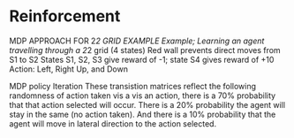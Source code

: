 # Reinforcement
MDP APPROACH FOR 2*2 GRID EXAMPLE
Example; Learning an agent travelling through a 2*2 grid (4 states)
Red wall prevents direct moves from S1 to S2
States S1, S2, S3 give reward of -1; state S4 gives reward of +10
Action: Left, Right Up, and Down



MDP policy Iteration
These transistion matrices reflect the following randomness of action taken vis a vis an action, there is a 70% probability that that action selected will occur. 
There is a 20% probability the agent will stay in the same (no action taken). 
And there is a 10% probability that the agent will move in lateral direction to the action selected.
